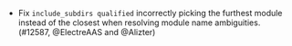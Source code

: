 - Fix `include_subdirs qualified` incorrectly picking the furthest module
  instead of the closest when resolving module name ambiguities. (#12587,
  @ElectreAAS and @Alizter)

